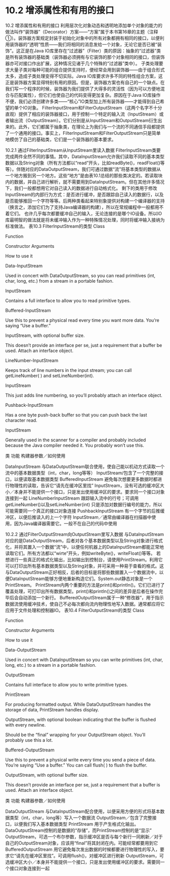 # 10.2 增添属性和有用的接口


10.2 增添属性和有用的接口
利用层次化对象动态和透明地添加单个对象的能力的做法叫作“装饰器”（Decorator）方案——“方案”属于本书第16章的主题（注释①）。装饰器方案规定封装于初始化对象中的所有对象都拥有相同的接口，以便利用装饰器的“透明”性质——我们将相同的消息发给一个对象，无论它是否已被“装饰”。这正是在Java IO库里存在“过滤器”（Filter）类的原因：抽象的“过滤器”类是所有装饰器的基础类（装饰器必须拥有与它装饰的那个对象相同的接口，但装饰器亦可对接口作出扩展，这种情况见诸于几个特殊的“过滤器”类中）。
子类处理要求大量子类对每种可能的组合提供支持时，便经常会用到装饰器——由于组合形式太多，造成子类处理变得不切实际。Java IO库要求许多不同的特性组合方案，这正是装饰器方案显得特别有用的原因。但是，装饰器方案也有自己的一个缺点。在我们写一个程序的时候，装饰器为我们提供了大得多的灵活性（因为可以方便地混合与匹配属性），但它们也使自己的代码变得更加复杂。原因在于Java IO库操作不便，我们必须创建许多类——“核心”IO类型加上所有装饰器——才能得到自己希望的单个IO对象。
FilterInputStream和FilterOutputStream（这两个名字不十分直观）提供了相应的装饰器接口，用于控制一个特定的输入流（InputStream）或者输出流（OutputStream）。它们分别是从InputStream和OutputStream衍生出来的。此外，它们都属于抽象类，在理论上为我们与一个流的不同通信手段都提供了一个通用的接口。事实上，FilterInputStream和FilterOutputStream只是简单地模仿了自己的基础类，它们是一个装饰器的基本要求。

10.2.1 通过FilterInputStream从InputStream里读入数据
FilterInputStream类要完成两件全然不同的事情。其中，DataInputStream允许我们读取不同的基本类型数据以及String对象（所有方法都以“read”开头，比如readByte()，readFloat()等等）。伴随对应的DataOutputStream，我们可通过数据“流”将基本类型的数据从一个地方搬到另一个地方。这些“地方”是由表10.1总结的那些类决定的。若读取块内的数据，并自己进行解析，就不需要用到DataInputStream。但在其他许多情况下，我们一般都想用它对自己读入的数据进行自动格式化。
剩下的类用于修改InputStream的内部行为方式：是否进行缓冲，是否跟踪自己读入的数据行，以及是否能够推回一个字符等等。后两种类看起来特别象提供对构建一个编译器的支持（换言之，添加它们为了支持Java编译器的构建），所以在常规编程中一般都用不着它们。
也许几乎每次都要缓冲自己的输入，无论连接的是哪个IO设备。所以IO库最明智的做法就是将未缓冲输入作为一种特殊情况处理，同时将缓冲输入接纳为标准做法。
表10.3 FilterInputStream的类型
Class

Function

Constructor Arguments

How to use it

Data-InputStream

Used in concert with DataOutputStream, so you can read primitives (int, char, long, etc.) from a stream in a portable fashion.

InputStream

Contains a full interface to allow you to read primitive types.


Buffered-InputStream

Use this to prevent a physical read every time you want more data. You’re saying “Use a buffer.”

InputStream, with optional buffer size.

This doesn’t provide an interface per se, just a requirement that a buffer be used. Attach an interface object.

LineNumber-InputStream

Keeps track of line numbers in the input stream; you can call getLineNumber( ) and setLineNumber(int).

InputStream

This just adds line numbering, so you’ll probably attach an interface object.

Pushback-InputStream

Has a one byte push-back buffer so that you can push back the last character read.

InputStream

Generally used in the scanner for a compiler and probably included because the Java compiler needed it. You probably won’t use this.


类 功能 构建器参数／如何使用

DataInputStream 与DataOutputStream联合使用，使自己能以机动方式读取一个流中的基本数据类型（int，char，long等等） InputStream/包含了一个完整的接口，以便读取基本数据类型
BufferedInputStream 避免每次想要更多数据时都进行物理性的读取，告诉它“请先在缓冲区里找” InputStream，没有可选的缓冲区大小／本身并不能提供一个接口，只是发出使用缓冲区的要求。要求同一个接口对象连接到一起
LineNumberInputStream 跟踪输入流中的行号；可调用getLineNumber()以及setLineNumber(int) 只是添加对数据行编号的能力，所以可能需要同一个真正的接口对象连接
PushbackInputStream 有一个字节的后推缓冲区，以便后推读入的上一个字符 InputStream／通常由编译器在扫描器中使用，因为Java编译器需要它。一般不在自己的代码中使用

10.2.2 通过FilterOutputStream向OutputStream里写入数据
与DataInputStream对应的是DataOutputStream，后者对各个基本数据类型以及String对象进行格式化，并将其置入一个数据“流”中，以便任何机器上的DataInputStream都能正常地读取它们。所有方法都以“wirte”开头，例如writeByte()，writeFloat()等等。
若想进行一些真正的格式化输出，比如输出到控制台，请使用PrintStream。利用它可以打印出所有基本数据类型以及String对象，并可采用一种易于查看的格式。这与DataOutputStream正好相反，后者的目标是将那些数据置入一个数据流中，以便DataInputStream能够方便地重新构造它们。System.out静态对象是一个PrintStream。
PrintStream内两个重要的方法是print()和println()。它们已进行了覆盖处理，可打印出所有数据类型。print()和println()之间的差异是后者在操作完毕后会自动添加一个新行。
BufferedOutputStream属于一种“修改器”，用于指示数据流使用缓冲技术，使自己不必每次都向流内物理性地写入数据。通常都应将它应用于文件处理和控制器IO。
表10.4 FilterOutputStream的类型
Class

Function

Constructor Arguments 

How to use it

Data-OutputStream

Used in concert with DataInputStream so you can write primitives (int, char, long, etc.) to a stream in a portable fashion.

OutputStream

Contains full interface to allow you to write primitive types.

PrintStream

For producing formatted output. While DataOutputStream handles the storage of data, PrintStream handles display.

OutputStream, with optional boolean indicating that the buffer is flushed with every newline.

Should be the “final” wrapping for your OutputStream object. You’ll probably use this a lot.

Buffered-OutputStream

Use this to prevent a physical write every time you send a piece of data. You’re saying “Use a buffer.” You can call flush( ) to flush the buffer.

OutputStream, with optional buffer size.

This doesn’t provide an interface per se, just a requirement that a buffer is used. Attach an interface object.


类 功能 构建器参数／如何使用

DataOutputStream 与DataInputStream配合使用，以便采用方便的形式将基本数据类型（int，char，long等）写入一个数据流 OutputStream／包含了完整接口，以便我们写入基本数据类型
PrintStream 用于产生格式化输出。DataOutputStream控制的是数据的“存储”，而PrintStream控制的是“显示” OutputStream，可选一个布尔参数，指示缓冲区是否与每个新行一同刷新／对于自己的OutputStream对象，应该用“final”将其封闭在内。可能经常都要用到它
BufferedOutputStream 用它避免每次发出数据的时候都要进行物理性的写入，要求它“请先在缓冲区里找”。可调用flush()，对缓冲区进行刷新 OutputStream，可选缓冲区大小／本身并不能提供一个接口，只是发出使用缓冲区的要求。需要同一个接口对象连接到一起
